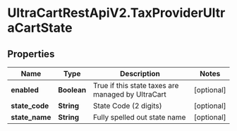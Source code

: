 # UltraCartRestApiV2.TaxProviderUltraCartState

## Properties
Name | Type | Description | Notes
------------ | ------------- | ------------- | -------------
**enabled** | **Boolean** | True if this state taxes are managed by UltraCart | [optional] 
**state_code** | **String** | State Code (2 digits) | [optional] 
**state_name** | **String** | Fully spelled out state name | [optional] 


